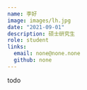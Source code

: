 ```yaml
---
name: 李好
image: images/lh.jpg
date: "2021-09-01"
description: 硕士研究生
role: student
links:
  email: none@none.none
  github: none
---
```


todo
